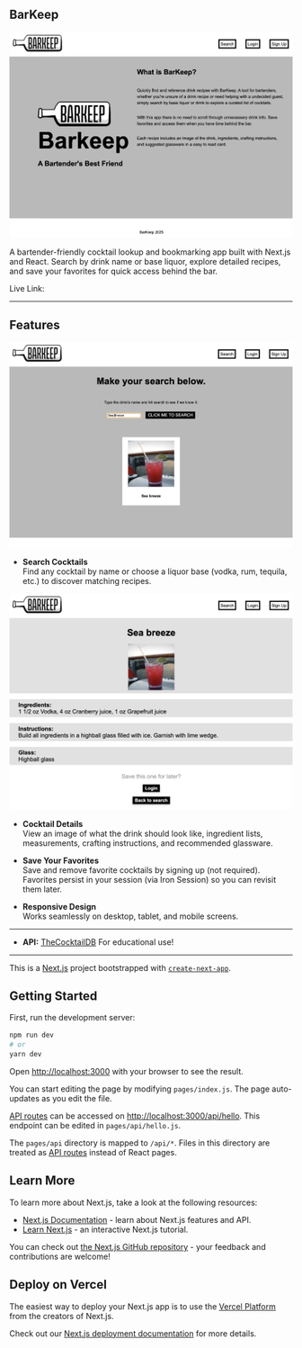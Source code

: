 ## BarKeep

![BarKeep Homepage](public/HomePage.png)

A bartender-friendly cocktail lookup and bookmarking app built with Next.js and React. Search by drink name or base liquor, explore detailed recipes, and save your favorites for quick access behind the bar.

 Live Link: 

---

## Features

![Search Results](public/DrinkResults.png)
- **Search Cocktails**  
  Find any cocktail by name or choose a liquor base (vodka, rum, tequila, etc.) to discover matching recipes.

![Drink Specs](public/DrinkSpecs.png)
- **Cocktail Details**  
  View an image of what the drink should look like, ingredient lists, measurements, crafting instructions, and recommended glassware.

- **Save Your Favorites**  
  Save and remove favorite cocktails by signing up (not required). Favorites persist in your session (via Iron Session) so you can revisit them later.

- **Responsive Design**  
  Works seamlessly on desktop, tablet, and mobile screens.

---

- **API:** [TheCocktailDB](https://www.thecocktaildb.com/)  For educational use!

---


This is a [Next.js](https://nextjs.org/) project bootstrapped with [`create-next-app`](https://github.com/vercel/next.js/tree/canary/packages/create-next-app).

## Getting Started

First, run the development server:

```bash
npm run dev
# or
yarn dev
```

Open [http://localhost:3000](http://localhost:3000) with your browser to see the result.

You can start editing the page by modifying `pages/index.js`. The page auto-updates as you edit the file.

[API routes](https://nextjs.org/docs/api-routes/introduction) can be accessed on [http://localhost:3000/api/hello](http://localhost:3000/api/hello). This endpoint can be edited in `pages/api/hello.js`.

The `pages/api` directory is mapped to `/api/*`. Files in this directory are treated as [API routes](https://nextjs.org/docs/api-routes/introduction) instead of React pages.

## Learn More

To learn more about Next.js, take a look at the following resources:

- [Next.js Documentation](https://nextjs.org/docs) - learn about Next.js features and API.
- [Learn Next.js](https://nextjs.org/learn) - an interactive Next.js tutorial.

You can check out [the Next.js GitHub repository](https://github.com/vercel/next.js/) - your feedback and contributions are welcome!

## Deploy on Vercel

The easiest way to deploy your Next.js app is to use the [Vercel Platform](https://vercel.com/new?utm_medium=default-template&filter=next.js&utm_source=create-next-app&utm_campaign=create-next-app-readme) from the creators of Next.js.

Check out our [Next.js deployment documentation](https://nextjs.org/docs/deployment) for more details.


